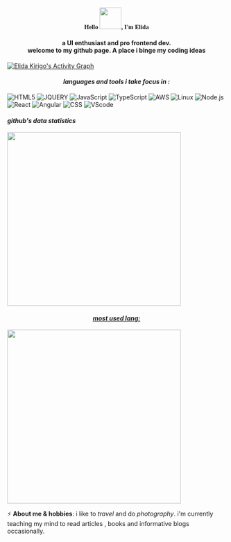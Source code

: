 <!-- ## Hello there  -->
<!-- <style>
  font-face{
      font-family:disney;
  }
</style> -->

<h4 align="center" style="font-family:cursive">Hello <img src="https://raw.githubusercontent.com/MartinHeinz/MartinHeinz/master/wave.gif" width="50px">, I'm Elida</h4>
<h4  align="center">a UI enthusiast and pro frontend dev. <br/> welcome to my github page. A place i binge  my coding ideas</h4>

<a align ="center" href="https://github.com/elidakirigo/github-readme-activity-graph"><img alt="Elida Kirigo's Activity Graph" src="https://activity-graph.herokuapp.com/graph?username=elidakirigo&bg_color=0D1117&color=5BCDEC&line=5BCDEC&point=FFFFFF&hide_border=false" /></a>

*<h4 align="center">languages and tools i take focus in :</h4>*

![HTML5](https://img.shields.io/badge/-Html5-4dbae6?&logo=Html5)
![JQUERY](https://img.shields.io/badge/-Jquery-4dbae6?&logo=Jquery)
![JavaScript](https://img.shields.io/badge/-JavaScript-4dbae6?&logo=JavaScript)
![TypeScript](https://img.shields.io/badge/-TypeScript-4dbae6?&logo=TypeScript)
![AWS](https://img.shields.io/badge/-AWS-4dbae6?&logo=Amazon-AWS&logoColor=fff)
![Linux](https://img.shields.io/badge/-Linux-4dbae6?&logo=Linux)
![Node.js](https://img.shields.io/badge/-Node.js-4dbae6?&logo=node.js)
![React](https://img.shields.io/badge/-React-4dbae6?&logo=React)
![Angular](https://img.shields.io/badge/-Angular-4dbae6?&logo=Angular)
![CSS](https://img.shields.io/badge/-CSS3-4dbae6?&logo=CSS3)
![VScode](https://img.shields.io/badge/-vscode-4dbae6?&logo=vscode)


*<h4>github's data statistics</h4>*
<a href="/" align ="center">
<img align="center"  width='400px' src="https://github-readme-stats.vercel.app/api?username=elidakirigo&hide_title=true&hide_border=false&show_icons=true&include_all_commits=true&count_private=true&line_height=21&text_color=331e1e&icon_color=bb068e&bg_color=4dbae6&theme=graywhite" />

*<h4>most used lang:</h4>*
<img align="center"  width='400px' src="https://github-readme-stats.vercel.app/api/top-langs/?username=elidakirigo&hide=html&hide_title=true&hide_border=false&layout=compact&langs_count=8&exclude_repo=comp426,Redventures-Movie-Quotes&text_color=000&icon_color=fff&bg_color=4dbae6&theme=graywhite" /></a>
<!-- ![alt text](/img/tumblr_o1n96vth4D1ufi43qo1_500.png?w=200) -->


 ⚡ **About me & hobbies**: i like to  _travel_ and do _photography_. i'm currently teaching my mind to read articles , books and informative blogs occasionally. 
<!--
- 🔭 I’m currently working on ...meeting my clients needs!
- 📫 How to reach me: ...on the email at the description section
- 👯 I’m looking to collaborate on ...creating amazing websites.

<!-- [![commits.top rank](http://biego.tech/commits.php?user=elidakirigo&country=kenya)](https://commits.top/kenya.html) -->
<!-- 
[![commits.top rank](http://biego.tech/commits.php?user=elidakirigo&country=kenya)](https://commits.top/kenya.html) -->

<!--
<iframe src="https://giphy.com/embed/xT9DPCU60mRbtGw7Ys" width="480" height="270" frameBorder="0" class="giphy-embed" allowFullScreen></iframe><p><a href="https://giphy.com/gifs/spongebob-cartoon-nickelodeon-thumbs-xT9DPCU60mRbtGw7Ys">via GIPHY</a></p>

**elidakirigo/elidakirigo** is a ✨ _special_ ✨ repository because its `README.md` (this file) appears on your GitHub profile.

Here are some ideas to get you started:


- 🌱 I’m currently learning ...

- 🤔 I’m looking for help with ...
- 💬 Ask me about ...

- 😄 Pronouns: ...

-->
